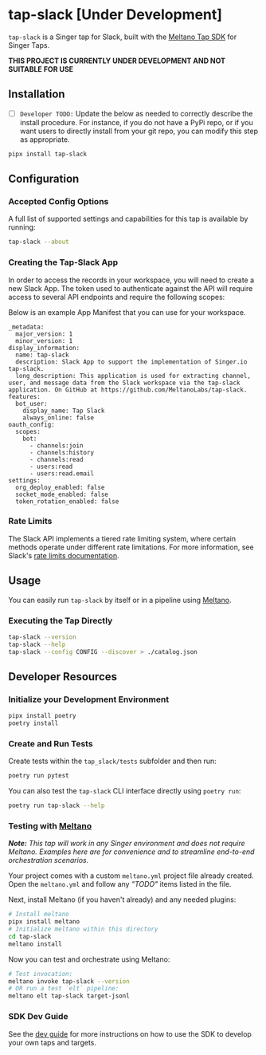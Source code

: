 # tap-slack [Under Development]

`tap-slack` is a Singer tap for Slack, built with the [Meltano Tap SDK](https://sdk.meltano.com) for Singer Taps.

**THIS PROJECT IS CURRENTLY UNDER DEVELOPMENT AND NOT SUITABLE FOR USE**

## Installation

- [ ] `Developer TODO:` Update the below as needed to correctly describe the install procedure. For instance, if you do not have a PyPi repo, or if you want users to directly install from your git repo, you can modify this step as appropriate.

```bash
pipx install tap-slack
```

## Configuration

### Accepted Config Options

A full list of supported settings and capabilities for this
tap is available by running:

```bash
tap-slack --about
```

### Creating the Tap-Slack App

In order to access the records in your workspace, you will need to create a new Slack App.
The token used to authenticate against the API will require access to several API endpoints and require the following scopes:


Below is an example App Manifest that you can use for your workspace.

```
_metadata:
  major_version: 1
  minor_version: 1
display_information:
  name: tap-slack
  description: Slack App to support the implementation of Singer.io tap-slack.
  long_description: This application is used for extracting channel, user, and message data from the Slack workspace via the tap-slack application. On GitHub at https://github.com/MeltanoLabs/tap-slack.
features:
  bot_user:
    display_name: Tap Slack
    always_online: false
oauth_config:
  scopes:
    bot:
      - channels:join
      - channels:history
      - channels:read
      - users:read
      - users:read.email
settings:
  org_deploy_enabled: false
  socket_mode_enabled: false
  token_rotation_enabled: false
```

### Rate Limits

The Slack API implements a tiered rate limiting system, where certain methods operate under
different rate limitations. For more information, see Slack's [rate limits documentation](https://api.slack.com/docs/rate-limits).

## Usage

You can easily run `tap-slack` by itself or in a pipeline using [Meltano](https://meltano.com/).

### Executing the Tap Directly

```bash
tap-slack --version
tap-slack --help
tap-slack --config CONFIG --discover > ./catalog.json
```

## Developer Resources

### Initialize your Development Environment

```bash
pipx install poetry
poetry install
```

### Create and Run Tests

Create tests within the `tap_slack/tests` subfolder and
  then run:

```bash
poetry run pytest
```

You can also test the `tap-slack` CLI interface directly using `poetry run`:

```bash
poetry run tap-slack --help
```

### Testing with [Meltano](https://www.meltano.com)

_**Note:** This tap will work in any Singer environment and does not require Meltano.
Examples here are for convenience and to streamline end-to-end orchestration scenarios._

Your project comes with a custom `meltano.yml` project file already created. Open the `meltano.yml` and follow any _"TODO"_ items listed in
the file.

Next, install Meltano (if you haven't already) and any needed plugins:

```bash
# Install meltano
pipx install meltano
# Initialize meltano within this directory
cd tap-slack
meltano install
```

Now you can test and orchestrate using Meltano:

```bash
# Test invocation:
meltano invoke tap-slack --version
# OR run a test `elt` pipeline:
meltano elt tap-slack target-jsonl
```

### SDK Dev Guide

See the [dev guide](https://sdk.meltano.com/en/latest/dev_guide.html) for more instructions on how to use the SDK to 
develop your own taps and targets.
